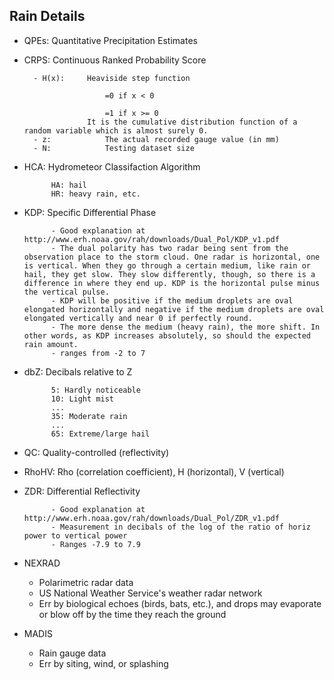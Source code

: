 Rain Details
------------

- QPEs: 	Quantitative Precipitation Estimates

- CRPS: 	Continuous Ranked Probability Score

		- H(x):		Heaviside step function

						=0 if x < 0

						=1 if x >= 0
					It is the cumulative distribution function of a random variable which is almost surely 0.
		- z:			The actual recorded gauge value (in mm)
		- N:			Testing dataset size

- HCA:	Hydrometeor Classifaction Algorithm

			HA: hail
			HR: heavy rain, etc.

- KDP:	Specific Differential Phase

			- Good explanation at http://www.erh.noaa.gov/rah/downloads/Dual_Pol/KDP_v1.pdf
			- The dual polarity has two radar being sent from the observation place to the storm cloud. One radar is horizontal, one is vertical. When they go through a certain medium, like rain or hail, they get slow. They slow differently, though, so there is a difference in where they end up. KDP is the horizontal pulse minus the vertical pulse.
			- KDP will be positive if the medium droplets are oval elongated horizontally and negative if the medium droplets are oval elongated vertically and near 0 if perfectly round.
			- The more dense the medium (heavy rain), the more shift. In other words, as KDP increases absolutely, so should the expected rain amount.
			- ranges from -2 to 7

- dbZ:	Decibals relative to Z

			5: Hardly noticeable
			10: Light mist
			...
			35: Moderate rain
			...
			65: Extreme/large hail

- QC:		Quality-controlled (reflectivity)

- RhoHV: 	Rho (correlation coefficient), H (horizontal), V (vertical)

- ZDR:	Differential Reflectivity

			- Good explanation at http://www.erh.noaa.gov/rah/downloads/Dual_Pol/ZDR_v1.pdf
			- Measurement in decibals of the log of the ratio of horiz power to vertical power
			- Ranges -7.9 to 7.9

- NEXRAD

	- Polarimetric radar data
	- US National Weather Service's weather radar network
	- Err by biological echoes (birds, bats, etc.), and drops may evaporate or blow off by the time they reach the ground

- MADIS

	- Rain gauge data
	- Err by siting, wind, or splashing
